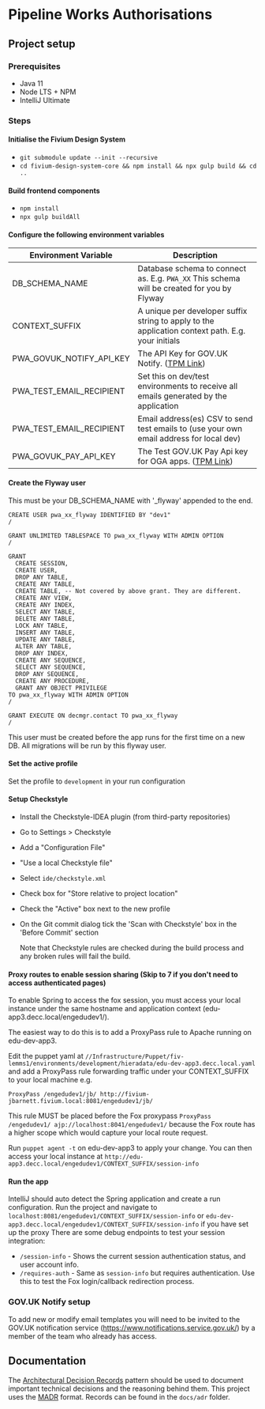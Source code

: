 # Pipeline Works Authorisations

## Project setup

### Prerequisites
* Java 11
* Node LTS + NPM
* IntelliJ Ultimate

### Steps

#### Initialise the Fivium Design System
* `git submodule update --init --recursive`    
* `cd fivium-design-system-core && npm install && npx gulp build && cd ..`

#### Build frontend components
* `npm install`
* `npx gulp buildAll`

#### Configure the following environment variables


| Environment Variable | Description |
| -------------------- |-------------|
| DB_SCHEMA_NAME | Database schema to connect as. E.g. `PWA_XX` This schema will be created for you by Flyway|
| CONTEXT_SUFFIX | A unique per developer suffix string to apply to the application context path. E.g. your initials |
| PWA_GOVUK_NOTIFY_API_KEY | The API Key for GOV.UK Notify. ([TPM Link](https://tpm.fivium.local/index.php/pwd/view/1384)) |
| PWA_TEST_EMAIL_RECIPIENT | Set this on dev/test environments to receive all emails generated by the application |
| PWA_TEST_EMAIL_RECIPIENT | Email address(es) CSV to send test emails to (use your own email address for local dev) |
| PWA_GOVUK_PAY_API_KEY | The Test GOV.UK Pay Api key for OGA apps. ([TPM Link](https://tpm.fivium.local/index.php/pwd/view/1535))  |

#### Create the Flyway user

This must be your DB_SCHEMA_NAME with '_flyway' appended to the end.

```oraclesqlplus
CREATE USER pwa_xx_flyway IDENTIFIED BY "dev1"
/

GRANT UNLIMITED TABLESPACE TO pwa_xx_flyway WITH ADMIN OPTION
/

GRANT
  CREATE SESSION, 
  CREATE USER,
  DROP ANY TABLE,
  CREATE ANY TABLE,
  CREATE TABLE, -- Not covered by above grant. They are different.
  CREATE ANY VIEW,
  CREATE ANY INDEX, 
  SELECT ANY TABLE,
  DELETE ANY TABLE,
  LOCK ANY TABLE,
  INSERT ANY TABLE, 
  UPDATE ANY TABLE,
  ALTER ANY TABLE,
  DROP ANY INDEX,
  CREATE ANY SEQUENCE,
  SELECT ANY SEQUENCE,
  DROP ANY SEQUENCE,
  CREATE ANY PROCEDURE,
  GRANT ANY OBJECT PRIVILEGE
TO pwa_xx_flyway WITH ADMIN OPTION
/ 

GRANT EXECUTE ON decmgr.contact TO pwa_xx_flyway
/
```
This user must be created before the app runs for the first time on a new DB. All migrations will be run by this flyway user.

#### Set the active profile
Set the profile to `development` in your run configuration

#### Setup Checkstyle
* Install the Checkstyle-IDEA plugin (from third-party repositories)
* Go to Settings > Checkstyle
* Add a "Configuration File"
* "Use a local Checkstyle file"
* Select `ide/checkstyle.xml`
* Check box for "Store relative to project location" 
* Check the "Active" box next to the new profile
* On the Git commit dialog tick the 'Scan with Checkstyle' box in the 'Before Commit' section
  
  Note that Checkstyle rules are checked during the build process and any broken rules will fail the build.
    
#### Proxy routes to enable session sharing (Skip to 7 if you don't need to access authenticated pages)

To enable Spring to access the fox session, you must access your local instance under the same hostname and application context (edu-app3.decc.local/engedudev1/).

The easiest way to do this is to add a ProxyPass rule to Apache running on edu-dev-app3.
 
Edit the puppet yaml at `//Infrastructure/Puppet/fiv-lemms1/environments/development/hieradata/edu-dev-app3.decc.local.yaml` and add a ProxyPass rule forwarding traffic under your CONTEXT_SUFFIX to your local machine e.g.

`ProxyPass /engedudev1/jb/ http://fivium-jbarnett.fivium.local:8081/engedudev1/jb/`

This rule MUST be placed before the Fox proxypass `ProxyPass /engedudev1/ ajp://localhost:8041/engedudev1/`  because the Fox route has a higher scope which
would capture your local route request.

Run `puppet agent -t` on  edu-dev-app3 to apply your change. You can then access your local instance at `http://edu-app3.decc.local/engedudev1/CONTEXT_SUFFIX/session-info`

#### Run the app
IntelliJ should auto detect the Spring application and create a run configuration.
Run the project and navigate to `localhost:8081/engedudev1/CONTEXT_SUFFIX/session-info` or `edu-dev-app3.decc.local/engedudev1/CONTEXT_SUFFIX/session-info` if you have set up the proxy
There are some debug endpoints to test your session integration:

* `/session-info` - Shows the current session authentication status, and user account info.
* `/requires-auth` - Same as `session-info` but requires authentication. Use this to test the Fox login/callback redirection process.

### GOV.UK Notify setup
To add new or modify email templates you will need to be invited to the GOV.UK notification service (https://www.notifications.service.gov.uk/) by a member of the team who already has access.

## Documentation

The [Architectural Decision Records](https://adr.github.io/) pattern should be used to document important technical decisions and the reasoning behind them. This project uses the [MADR](https://adr.github.io/madr/) format. Records can be found in the `docs/adr` folder.   
